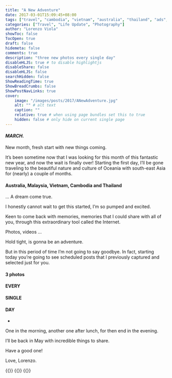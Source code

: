 ```yaml
---
title: "A New Adventure"
date: 2017-03-01T15:09:45+08:00
tags: ["travel", "cambodia", "vietnam", "australia", "thailand", "ads", "asia", "photography"]
categories: ["Travel", "Life Update", "Photography"]
author: "Lorenzo Viola"
showToc: false
TocOpen: true
draft: false
hidemeta: false
comments: true
description: "three new photos every single day"
disableHLJS: true # to disable highlightjs
disableShare: false
disableHLJS: false
searchHidden: false
ShowReadingTime: true
ShowBreadCrumbs: false
ShowPostNavLinks: true
cover:
    image: "/images/posts/2017/ANewAdventure.jpg"
    alt: "" # alt text
    caption: ""
    relative: true # when using page bundles set this to true
    hidden: false # only hide on current single page
---
```

#### *MARCH.*

New month, fresh start with new things coming.

It’s been sometime now that I was looking for this month of this fantastic new year, and now the wait is finally over!
Starting the first day, I’ll be gone traveling to the beautiful nature and culture of Oceania with south-east Asia for (nearly) a couple of months.


#### Australia, Malaysia, Vietnam, Cambodia and Thailand 
… 
A dream come true.


I honestly cannot wait to get this started, I’m so pumped and excited.


Keen to come back with memories, memories that I could share with all of you, through this extraordinary tool called the Internet.


Photos, videos …


Hold tight, is gonna be an adventure.


But in this period of time I’m not going to say goodbye.
In fact, starting today you’re going to see scheduled posts that I previously captured and selected just for you.


#### 3 photos 
#### EVERY
#### SINGLE
#### DAY
*
One in the morning,
another one after lunch,
for then end in the evening.


I’ll be back in May
with incredible things to share.

Have a good one!


Love,
Lorenzo.

{{<youtube YVfONLespdw>}}
{{<youtube ke_o_VKW6ow>}}
{{<youtube w5W7E937Fuw>}}